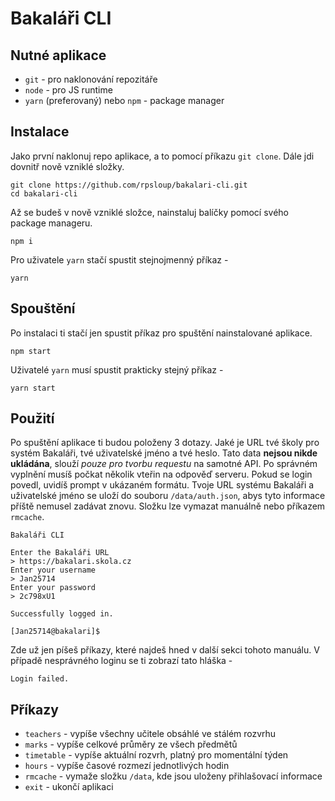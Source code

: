 # Bakaláři CLI

## Nutné aplikace

* `git` - pro naklonování repozitáře
* `node` - pro JS runtime
* `yarn` (preferovaný) nebo `npm` - package manager

## Instalace

Jako první naklonuj repo aplikace, a to pomocí příkazu `git clone`. Dále jdi dovnitř nově vzniklé složky.
```
git clone https://github.com/rpsloup/bakalari-cli.git
cd bakalari-cli
```

Až se budeš v nově vzniklé složce, nainstaluj balíčky pomocí svého package manageru.
```
npm i
```
Pro uživatele `yarn` stačí spustit stejnojmenný příkaz -
```
yarn
```

## Spouštění

Po instalaci ti stačí jen spustit příkaz pro spuštění nainstalované aplikace.
```
npm start
```
Uživatelé `yarn` musí spustit prakticky stejný příkaz -
```
yarn start
```

## Použití

Po spuštění aplikace ti budou položeny 3 dotazy. Jaké je URL tvé školy pro systém Bakaláři, tvé uživatelské jméno a tvé heslo.
Tato data **nejsou nikde ukládána**, slouží *pouze pro tvorbu requestu* na samotné API. Po správném vyplnění musíš počkat několik
vteřin na odpověď serveru. Pokud se login povedl, uvidíš prompt v ukázaném formátu. Tvoje URL systému Bakaláři a uživatelské jméno se
uloží do souboru `/data/auth.json`, abys tyto informace příště nemusel zadávat znovu. Složku lze vymazat manuálně nebo příkazem `rmcache`.

```
Bakaláři CLI

Enter the Bakaláři URL
> https://bakalari.skola.cz
Enter your username
> Jan25714
Enter your password
> 2c798xU1

Successfully logged in.

[Jan25714@bakalari]$
```

Zde už jen píšeš příkazy, které najdeš hned v další sekci tohoto manuálu. V případě nesprávného loginu se ti zobrazí tato hláška -
```
Login failed.
```

## Příkazy

* `teachers` - vypíše všechny učitele obsáhlé ve stálém rozvrhu
* `marks` - vypíše celkové průměry ze všech předmětů
* `timetable` - vypíše aktuální rozvrh, platný pro momentální týden 
* `hours` - vypíše časové rozmezí jednotlivých hodin
* `rmcache` - vymaže složku `/data`, kde jsou uloženy přihlašovací informace
* `exit` - ukončí aplikaci

